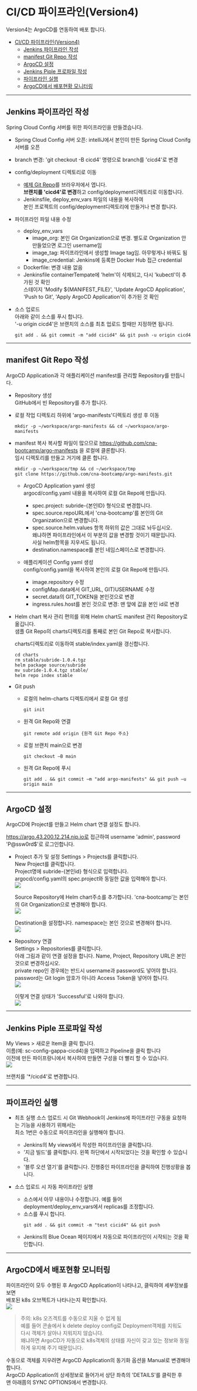 # CI/CD 파이프라인(Version4)
Version4는 ArgoCD를 연동하여 배포 합니다.  

- [CI/CD 파이프라인(Version4)](#cicd-파이프라인version4)
  - [Jenkins 파이프라인 작성](#jenkins-파이프라인-작성)
  - [manifest Git Repo 작성](#manifest-git-repo-작성)
  - [ArgoCD 설정](#argocd-설정)
  - [Jenkins Piple 프로파일 작성](#jenkins-piple-프로파일-작성)
  - [파이프라인 실행](#파이프라인-실행)
  - [ArgoCD에서 배포현황 모니터링](#argocd에서-배포현황-모니터링)


---

## Jenkins 파이프라인 작성
Spring Cloud Config 서버를 위한 파이프라인을 만들겠습니다.
- Spring Cloud Config 서버 오픈: intelliJ에서 본인이 만든 Spring Cloud Conifg 서버를 오픈     
- branch 변경: 'git checkout -B cicd4' 명령으로 branch를 'cicd4'로 변경  
- config/deployment 디렉토리로 이동   
  - [예제 Git Repo](https://github.com/cna-bootcamp/sc/tree/cicd1/config/deployment)를 브라우저에서 엽니다.  
    **브랜치를 'cicd4'로 변경**하고 config/deployment디렉토리로 이동합니다.  
  - Jenkinsfile, deploy_env_vars 파일의 내용을 복사하여   
    본인 프로젝트의 config/deployment디렉토리에 만들거나 변경 합니다.   

- 파이프라인 파일 내용 수정  
  - deploy_env_vars
    - image_org: 본인 Git Organization으로 변경. 별도로 Organization 안 만들었으면 로그인 username임  
    - image_tag: 파이프라인에서 생성할 Image tag임. 아무렇게나 바꿔도 됨
    - image_credential: Jenkins에 등록한 Docker Hub 접근 credential 
  - Dockerfile: 변경 내용 없음  
  - Jenkinsfile
    containerTempate에 'helm'이 삭제되고, 다시 'kubectl'이 추가된 것 확인   
    스테이지 'Modify ${MANIFEST_FILE}', 'Update ArgoCD Application', 
    'Push to Git', 'Apply ArgoCD Application'이 추가된 것 확인   

- 소스 업로드  
  아래와 같이 소스를 푸시 합니다.   
  '-u origin cicd4'은 브랜치의 소스를 최초 업로드 할때만 지정하면 됩니다.  
  ```
  git add . && git commit -m "add cicid4" && git push -u origin cicd4
  ```

---

## manifest Git Repo 작성  
ArgoCD Application과 각 애플리케이션 manifest를 관리할 Repository를 만듭니다.   
- Repository 생성  
  GitHub에서 빈 Repository를 추가 합니다.   
- 로컬 작업 디렉토리 하위에 'argo-manifests'디렉토리 생성 후 이동   
  ```
  mkdir -p ~/workspace/argo-manifests && cd ~/workspace/argo-manifests 
  ```
- manifest 복사
  복사할 파일이 많으므로 https://github.com/cna-bootcamp/argo-manifests 을 로컬에 클론합니다.   
  임시 디렉토리를 만들고 거기에 클론 합니다.   
  ```
  mkdir -p ~/workspace/tmp && cd ~/workspace/tmp  
  git clone https://github.com/cna-bootcamp/argo-manifests.git  
  ```

  - ArgoCD Application yaml 생성  
    argocd/config.yaml 내용을 복사하여 로컬 Git Repo에 만듭니다.   
    - spec.project: subride-{본인ID} 형식으로 변경합니다.  
    - spec.source.repoURL에서 'cna-bootcamp'를 본인의 Git Organization으로 변경합니다.  
    - spec.source.helm.values 항목 하위의 값은 그대로 놔두십시오.      
      왜냐하면 파이프라인에서 이 부분의 값을 변경할 것이기 때문입니다.  
      사실 helm항목을 지우셔도 됩니다.    
    - destination.namespace를 본인 네임스페이스로 변경합니다.   

  - 애플리케이션 Config yaml 생성  
    config/config.yaml을 복사하여 본인의 로컬 Git Repo에 만듭니다.  
    - image.repository 수정 
    - configMap.data에서 GIT_URL, GIT)USERNAME 수정  
    - secret.data의 GIT_TOKEN을 본인것으로 변경   
    - ingress.rules.host를 본인 것으로 변경: 맨 앞에 값을 본인 id로 변경  

- Helm chart 복사 
  관리 편의를 위해 Helm chart도 manifest 관리 Repository로 옮깁니다.   
  샘플 Git Repo의 charts디렉토리를 통째로 본인 Git Repo로 복사합니다.   

  charts디렉토리로 이동하여 stable/index.yaml을 갱신합니다.  
  ```
  cd charts 
  rm stable/subride-1.0.4.tgz
  helm package source/subride
  mv subride-1.0.4.tgz stable/
  helm repo index stable
  ```

- Git push
  - 로컬의 helm-charts 디렉토리에서 로컬 Git 생성
    ```
    git init
    ```
  - 원격 Git Repo와 연결
    ```
    git remote add origin {원격 Git Repo 주소}
    ```

  - 로컬 브랜치 main으로 변경
    ```
    git checkout –B main
    ```
  - 원격 Git Repo에 푸시
    ```
    git add . && git commit –m "add argo-manifests" && git push –u origin main
    ```

---
## ArgoCD 설정
ArgoCD에 Project를 만들고 Helm chart 연결 설정도 합니다.  

https://argo.43.200.12.214.nip.io로 접근하여 username 'admin', password 'P@ssw0rd$'로 로그인합니다.  

- Project 추가 및 설정
  Settings > Projects를 클릭합니다.  
  New Project를 클릭합니다.  
  Project명에 subride-{본인id} 형식으로 입력합니다.   
  argocd/config.yaml의 spec.project와 동일한 값을 입력해야 합니다.  
  ![](images/2024-08-08-16-18-12.png)
  
  Source Repository에 Helm chart주소를 추가합니다.
  'cna-bootcamp'는 본인의 Git Organization으로 변경해야 합니다.    
  ![](images/2024-08-08-16-20-19.png)

  Destination을 설정합니다. namespace는 본인 것으로 변경해야 합니다.  
  ![](images/2024-08-08-16-22-41.png)

- Repository 연결  
  Settings > Repositories를 클릭합니다.  
  아래 그림과 같이 연결 설정을 합니다. Name, Project, Repository URL은 본인 것으로 변경하십시오.   
  private repo인 경우에는 반드시 username과 password도 넣어야 합니다.   
  password는 Git login 암호가 아니라 Access Token을 넣어야 합니다.   
  ![](images/2024-08-08-16-24-41.png)

  이렇게 연결 상태가 'Successful'로 나와야 합니다.   
  ![](images/2024-08-08-16-26-46.png)


---
## Jenkins Piple 프로파일 작성
My Views > 새로운 Item을 클릭 합니다.     
이름(예: sc-config-gappa-cicd4)을 입력하고 Pipeline을 클릭 합니다   
이전에 만든 파이프랑니에서 복사하여 만들면 구성을 더 빨리 할 수 있습니다.     
![](images/2024-08-08-14-35-40.png) 

브랜치를 '*/cicd4'로 변경합니다.  

---

## 파이프라인 실행  
- 최초 실행
  소스 업로드 시 Git Webhook이 Jenkins에 파이프라인 구동을 요청하는 기능을 사용하기 위해서는   
  최소 1번은 수동으로 파이프라인을 실행해야 합니다.   
  - Jenkins의 My views에서 작성한 파이프라인을 클릭합니다.  
  - '지금 빌드'를 클릭합니다. 왼쪽 하단에서 시작되었다는 것을 확인할 수 있습니다.   
  - '블루 오션 열기'를 클릭합니다. 진행중인 파이프라인을 클릭하여 진행상황을 봅니다.   

- 소스 업로드 시 자동 파이프라인 실행   
  - 소스에서 아무 내용이나 수정합니다. 예를 들어 deployment/deploy_env_vars에서 replicas를 조정합니다.   
  - 소스를 푸시 합니다.  
    ```
    git add . && git commit -m "test cicid4" && git push
    ```
  - Jenkins의 Blue Ocean 페이지에서 자동으로 파이프라인이 시작되는 것을 확인합니다.  
  
---

## ArgoCD에서 배포현황 모니터링  

파이프라인이 모두 수행된 후 ArgoCD Application이 나타나고, 클릭하여 세부정보를 보면  
배포된 k8s 오브젝트가 나타나는지 확인합니다.  
![](images/2024-08-08-16-28-44.png)


> 주의: k8s 오즈겍트를 수동으로 지울 수 없게 됨  
> 예를 들어 콘솔에서 k delete deploy config로 Deployment객체를 지워도   
> 다시 객체가 살아나 지워지지 않습니다.   
> 왜냐하면 ArgoCD가 자동으로 k8s객체의 상태를 자신이 갖고 있는 정보와 동일하게 유지해 주기 때문입니다.   

수동으로 객체를 지우려면 ArgoCD Application의 동기화 옵션을 Manual로 변경해야 합니다.   
ArgoCD Application의 상세정보로 들어가서 상단 좌측의 'DETAILS'를 클릭한 후   
맨 아래쯤의 SYNC OPTIONS에서 변경합니다.   

